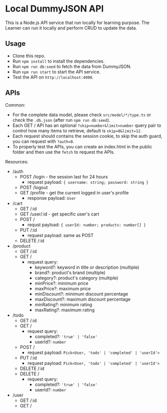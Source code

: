 # Local DummyJSON API

This is a Node.js API service that run locally for learning purpose. The Learner can run it locally and perform CRUD to update the data.

## Usage

- Clone this repo.
- Run `npm install` to install the dependencies.
- Run `npm run db:seed` to fetch the data from DummyJSON.
- Run `npm run start` to start the API service.
- Test the API on `http://localhost:4000`.

## APIs

Common:

- For the complete data model, please check `src/model/*/type.ts` or check the `.db.json` (after run `npm run db:seed`).
- Each GET / API has an optional `?skip=number&limit=number` query pair to control how many items to retrieve, default is `skip=0&limit=12`.
- Each request should contains the session cookie, to skip the auth guard, you can request with `?auth=0`.
- To properly test the APIs, you can create an index.html in the public folder and then use the `fetch` to request the APIs.

Resources:

- /auth
  - POST /login - the session last for 24 hours
    - request payload: `{ username: string; password: string }`
  - POST /logout
  - GET /profile - get the current logged in user's profile
    - response payload: `User` 
- /cart
  - GET /:id
  - GET /user/:id - get specific user's cart
  - POST /
    - requst payload: `{ userId: number; products: number[] }`
  - PUT /:id
    - request payload: same as POST
  - DELETE /:id
- /product
  - GET /:id
  - GET /
    - request query:
      - keyword?: keyword in title or description (multiple)
      - brand?: product's brand (multiple)
      - category?: product's category (multiple)
      - minPrice?: minimum price
      - maxPrice?: maximum price
      - minDiscount?: minimum discount percentage
      - maxDiscount?: maximum discount percentage
      - minRating?: minimum rating
      - maxRating?: maximum rating
- /todo
  - GET /:id
  - GET /
    - request query:
      - completed?: `'true' | 'false'`
      - userId?: `number`
  - POST /
    - request payload: `Pick<User, 'todo' | 'completed' | 'userId'>`
  - PUT /:id
    - request payload: `Pick<User, 'todo' | 'completed' | 'userId'>`
  - DELETE /:id
  - DELETE /
    - request query:
      - completed?: `'true' | 'false'`
      - userId?: `number`
- /user
  - GET /:id
  - GET /
